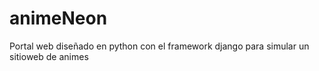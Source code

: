 # animeNeon
Portal web diseñado en python con el framework django para simular un sitioweb de animes 
